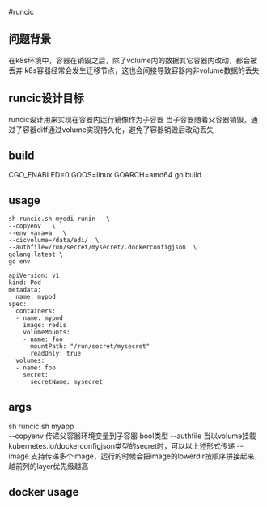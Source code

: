#runcic

## 问题背景

在k8s环境中，容器在销毁之后，除了volume内的数据其它容器内改动，都会被丢弃
k8s容器经常会发生迁移节点，这也会间接导致容器内非volume数据的丢失


## runcic设计目标

runcic设计用来实现在容器内运行镜像作为子容器
当子容器随着父容器销毁，通过子容器diff通过volume实现持久化，避免了容器销毁后改动丢失


## build

CGO_ENABLED=0 GOOS=linux GOARCH=amd64 go build

## usage

```
sh runcic.sh myedi runin   \
--copyenv   \
--env vara=a   \
--cicvolume=/data/edi/  \
--authfile=/run/secret/mysecret/.dockerconfigjson  \
golang:latest \ 
go env
```

```
apiVersion: v1
kind: Pod
metadata:
  name: mypod
spec:
  containers:
  - name: mypod
    image: redis
    volumeMounts:
    - name: foo
      mountPath: "/run/secret/mysecret"
      readOnly: true
  volumes:
  - name: foo
    secret:
      secretName: mysecret
```
## args
sh runcic.sh myapp  
--copyenv  传递父容器环境变量到子容器 bool类型
--authfile  当以volume挂载kubernetes.io/dockerconfigjson类型的secret时，可以以上述形式传递
--image 支持传递多个image，运行的时候会把image的lowerdir按顺序拼接起来，越前列的layer优先级越高

## docker usage 

